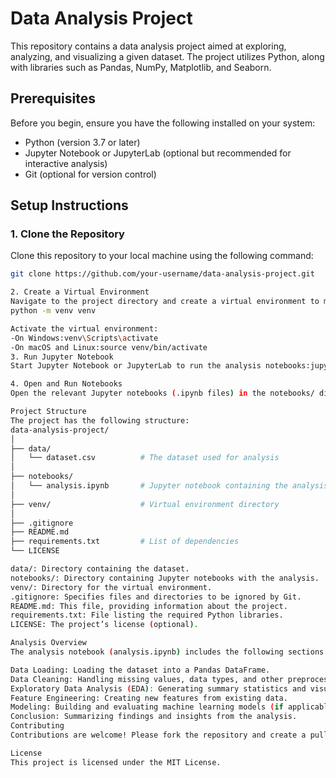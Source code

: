 # Data Analysis Project

This repository contains a data analysis project aimed at exploring, analyzing, and visualizing a given dataset. The project utilizes Python, along with libraries such as Pandas, NumPy, Matplotlib, and Seaborn.

## Prerequisites
Before you begin, ensure you have the following installed on your system:
- Python (version 3.7 or later)
- Jupyter Notebook or JupyterLab (optional but recommended for interactive analysis)
- Git (optional for version control)

## Setup Instructions

### 1. Clone the Repository
Clone this repository to your local machine using the following command:
```bash
git clone https://github.com/your-username/data-analysis-project.git

2. Create a Virtual Environment
Navigate to the project directory and create a virtual environment to manage dependencies:cd data-analysis-project
python -m venv venv

Activate the virtual environment:
-On Windows:venv\Scripts\activate
-On macOS and Linux:source venv/bin/activate
3. Run Jupyter Notebook
Start Jupyter Notebook or JupyterLab to run the analysis notebooks:jupyter notebook

4. Open and Run Notebooks
Open the relevant Jupyter notebooks (.ipynb files) in the notebooks/ directory to explore and run the analysis.

Project Structure
The project has the following structure:
data-analysis-project/
│
├── data/
│   └── dataset.csv          # The dataset used for analysis
│
├── notebooks/
│   └── analysis.ipynb       # Jupyter notebook containing the analysis
│
├── venv/                    # Virtual environment directory
│
├── .gitignore
├── README.md
├── requirements.txt         # List of dependencies
└── LICENSE

data/: Directory containing the dataset.
notebooks/: Directory containing Jupyter notebooks with the analysis.
venv/: Directory for the virtual environment.
.gitignore: Specifies files and directories to be ignored by Git.
README.md: This file, providing information about the project.
requirements.txt: File listing the required Python libraries.
LICENSE: The project’s license (optional).

Analysis Overview
The analysis notebook (analysis.ipynb) includes the following sections:

Data Loading: Loading the dataset into a Pandas DataFrame.
Data Cleaning: Handling missing values, data types, and other preprocessing steps.
Exploratory Data Analysis (EDA): Generating summary statistics and visualizing the data.
Feature Engineering: Creating new features from existing data.
Modeling: Building and evaluating machine learning models (if applicable).
Conclusion: Summarizing findings and insights from the analysis.
Contributing
Contributions are welcome! Please fork the repository and create a pull request with your changes.

License
This project is licensed under the MIT License.




